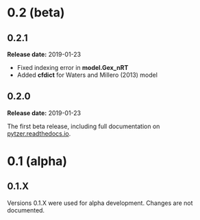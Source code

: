 # 0.2 (beta)

## 0.2.1

**Release date:** 2019-01-23

  * Fixed indexing error in **model.Gex_nRT**
  * Added **cfdict** for Waters and Millero (2013) model

## 0.2.0

**Release date:** 2019-01-23

The first beta release, including full documentation on [pytzer.readthedocs.io](https://pytzer.readthedocs.io).

# 0.1 (alpha)

## 0.1.X

Versions 0.1.X were used for alpha development. Changes are not documented.
